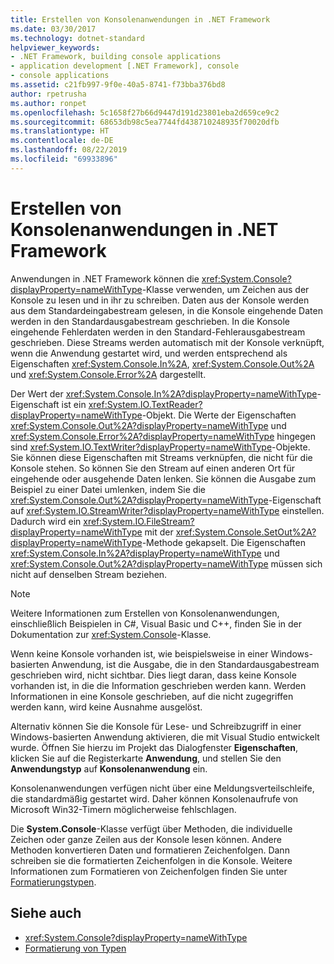 ```yaml
---
title: Erstellen von Konsolenanwendungen in .NET Framework
ms.date: 03/30/2017
ms.technology: dotnet-standard
helpviewer_keywords:
- .NET Framework, building console applications
- application development [.NET Framework], console
- console applications
ms.assetid: c21fb997-9f0e-40a5-8741-f73bba376bd8
author: rpetrusha
ms.author: ronpet
ms.openlocfilehash: 5c1658f27b66d9447d191d23801eba2d659ce9c2
ms.sourcegitcommit: 68653db98c5ea7744fd438710248935f70020dfb
ms.translationtype: HT
ms.contentlocale: de-DE
ms.lasthandoff: 08/22/2019
ms.locfileid: "69933896"
---
```

# <a name="building-console-applications-in-the-net-framework"></a>Erstellen von Konsolenanwendungen in .NET Framework
Anwendungen in .NET Framework können die <xref:System.Console?displayProperty=nameWithType>-Klasse verwenden, um Zeichen aus der Konsole zu lesen und in ihr zu schreiben. Daten aus der Konsole werden aus dem Standardeingabestream gelesen, in die Konsole eingehende Daten werden in den Standardausgabestream geschrieben. In die Konsole eingehende Fehlerdaten werden in den Standard-Fehlerausgabestream geschrieben. Diese Streams werden automatisch mit der Konsole verknüpft, wenn die Anwendung gestartet wird, und werden entsprechend als Eigenschaften <xref:System.Console.In%2A>, <xref:System.Console.Out%2A> und <xref:System.Console.Error%2A> dargestellt.  
  
 Der Wert der <xref:System.Console.In%2A?displayProperty=nameWithType>-Eigenschaft ist ein <xref:System.IO.TextReader?displayProperty=nameWithType>-Objekt. Die Werte der Eigenschaften <xref:System.Console.Out%2A?displayProperty=nameWithType> und <xref:System.Console.Error%2A?displayProperty=nameWithType> hingegen sind <xref:System.IO.TextWriter?displayProperty=nameWithType>-Objekte. Sie können diese Eigenschaften mit Streams verknüpfen, die nicht für die Konsole stehen. So können Sie den Stream auf einen anderen Ort für eingehende oder ausgehende Daten lenken. Sie können die Ausgabe zum Beispiel zu einer Datei umlenken, indem Sie die <xref:System.Console.Out%2A?displayProperty=nameWithType>-Eigenschaft auf <xref:System.IO.StreamWriter?displayProperty=nameWithType> einstellen. Dadurch wird ein <xref:System.IO.FileStream?displayProperty=nameWithType> mit der <xref:System.Console.SetOut%2A?displayProperty=nameWithType>-Methode gekapselt. Die Eigenschaften <xref:System.Console.In%2A?displayProperty=nameWithType> und <xref:System.Console.Out%2A?displayProperty=nameWithType> müssen sich nicht auf denselben Stream beziehen.  
  
> [!NOTE]
> Weitere Informationen zum Erstellen von Konsolenanwendungen, einschließlich Beispielen in C#, Visual Basic und C++, finden Sie in der Dokumentation zur <xref:System.Console>-Klasse.  
  
 Wenn keine Konsole vorhanden ist, wie beispielsweise in einer Windows-basierten Anwendung, ist die Ausgabe, die in den Standardausgabestream geschrieben wird, nicht sichtbar. Dies liegt daran, dass keine Konsole vorhanden ist, in die die Information geschrieben werden kann. Werden Informationen in eine Konsole geschrieben, auf die nicht zugegriffen werden kann, wird keine Ausnahme ausgelöst.  
  
 Alternativ können Sie die Konsole für Lese- und Schreibzugriff in einer Windows-basierten Anwendung aktivieren, die mit Visual Studio entwickelt wurde. Öffnen Sie hierzu im Projekt das Dialogfenster **Eigenschaften**, klicken Sie auf die Registerkarte **Anwendung**, und stellen Sie den **Anwendungstyp** auf **Konsolenanwendung** ein.  
  
 Konsolenanwendungen verfügen nicht über eine Meldungsverteilschleife, die standardmäßig gestartet wird. Daher können Konsolenaufrufe von Microsoft Win32-Timern möglicherweise fehlschlagen.  
  
 Die **System.Console**-Klasse verfügt über Methoden, die individuelle Zeichen oder ganze Zeilen aus der Konsole lesen können. Andere Methoden konvertieren Daten und formatieren Zeichenfolgen. Dann schreiben sie die formatierten Zeichenfolgen in die Konsole. Weitere Informationen zum Formatieren von Zeichenfolgen finden Sie unter [Formatierungstypen](../../docs/standard/base-types/formatting-types.md).  
  
## <a name="see-also"></a>Siehe auch

- <xref:System.Console?displayProperty=nameWithType>
- [Formatierung von Typen](../../docs/standard/base-types/formatting-types.md)

